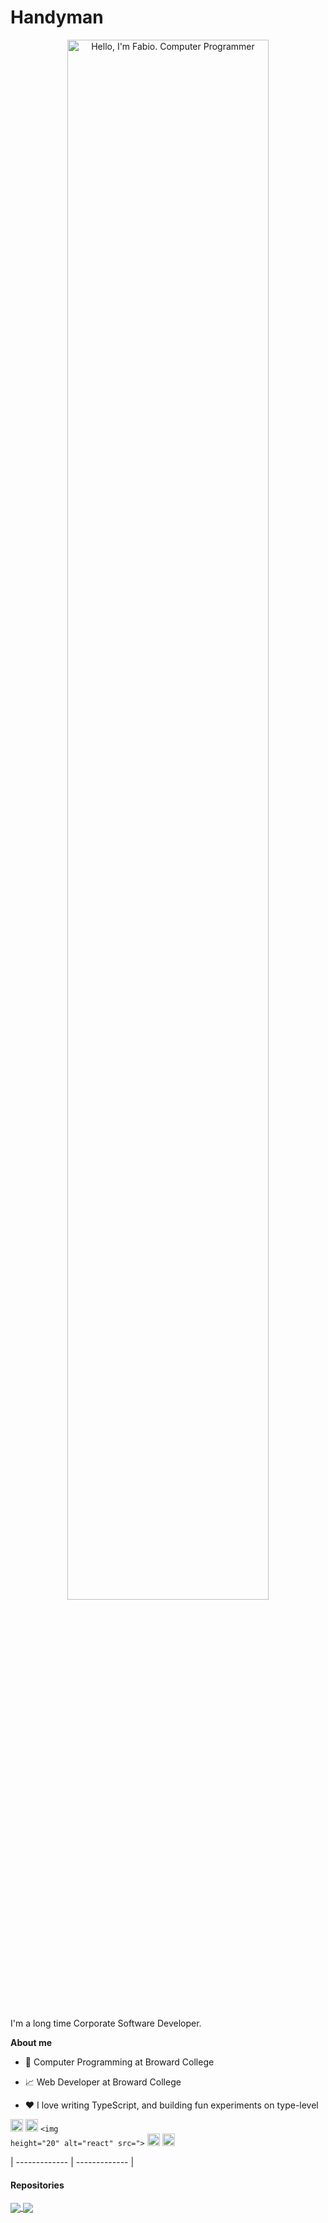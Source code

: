 # Handyman
<p align="center"><a href="https://github.com/favel6"><img width="80%" alt="Hello, I'm Fabio. Computer Programmer" src="" /></a></p>

<br>

I'm a long time Corporate Software Developer. 

**About me**

- 💼 Computer Programming at Broward College

- 📈 Web Developer at Broward College

- ❤️ I love writing TypeScript, and building fun experiments on type-level

<code><img height="20" alt="javascript" src=""></code>
<code><img height="20" alt="typescript" src=""></code>
<code><img height="20" alt="react" src="></code>
<code><img height="20" alt="graphql" src=""></code>
<code><img height="20" alt="nodejs" src=""></code>    


| ------------- | ------------- |

#### Repositories

<a href="https://github.com/favel6/Handyman">
  <img align="center" src="#" />
</a>

<a href="https://github.com/favel6/Handyman">
  <img align="center" src="#" />
</a>
